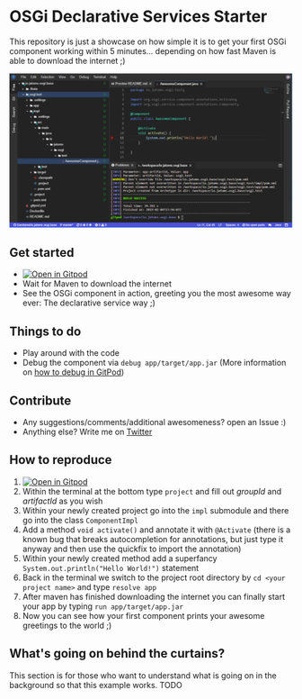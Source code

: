 # OSGi Declarative Services Starter

This repository is just a showcase on how simple it is to get your first OSGi component working within 5 minutes... depending on how fast Maven is able to download the internet ;)

![Gitpod in Action](https://github.com/Sandared/io.jatoms.osgi.ds/blob/master/Gitpod.PNG)

## Get started
* [![Open in Gitpod](https://gitpod.io/button/open-in-gitpod.svg)](https://gitpod.io#https://github.com/Sandared/io.jatoms.osgi.ds)
* Wait for Maven to download the internet
* See the OSGi component in action, greeting you the most awesome way ever: The declarative service way ;)

## Things to do
* Play around with the code
* Debug the component via `debug app/target/app.jar` (More information on [how to debug in GitPod](https://github.com/Sandared/io.jatoms.osgi.base/blob/master/README.md#how-to-debug-an-application-without-a-main-method))

## Contribute
* Any suggestions/comments/additional awesomeness? open an Issue :)
* Anything else? Write me on [Twitter](https://twitter.com/SanfteSchorle)

## How to reproduce
1) [![Open in Gitpod](https://gitpod.io/button/open-in-gitpod.svg)](https://gitpod.io#https://github.com/Sandared/io.jatoms.osgi.base)
1) Within the terminal at the bottom type `project` and fill out *groupId* and *artifactId* as you wish
1) Within your newly created project go into the `impl` submodule and there go into the class `ComponentImpl`
1) Add a method `void activate()` and annotate it with `@Activate` (there is a known bug that breaks autocompletion for annotations, but just type it anyway and then use the quickfix to import the annotation)
1) Within your newly created method add a superfancy `System.out.println("Hello World!")` statement 
1) Back in the terminal we switch to the project root directory by `cd <your project name>` and type `resolve app` 
1) After maven has finished downloading the internet you can finally start your app by typing `run app/target/app.jar`
1) Now you can see how your first component prints your awesome greetings to the world ;)

## What's going on behind the curtains?
This section is for those who want to understand what is going on in the background so that this example works.
TODO




